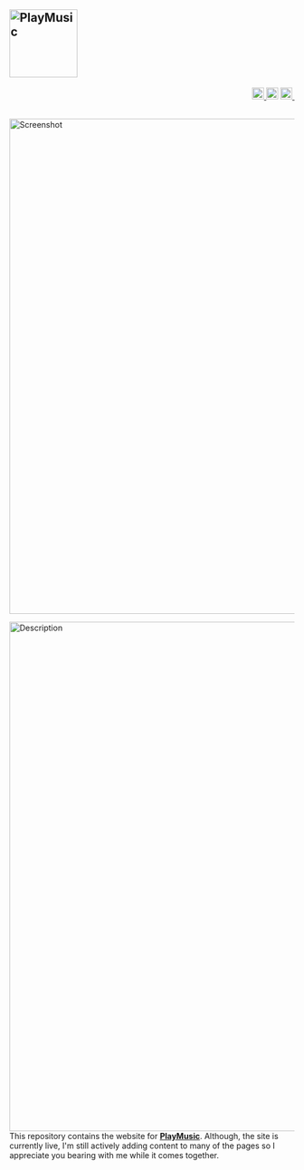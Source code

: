[<img src="https://cloud.githubusercontent.com/assets/16360374/23640973/ac0fe0a0-02a5-11e7-91a1-fc9eb72514de.png" height="120" title="PlayMusic"/>](https://github.com/JonSn0w/PlayMusic)
------------------------------------------------------------------------------

<!-- Badges -->
<p align="right">
  <a href="http://www.deviantart.com/art/PlayMusic-620128929">
  	<img src="https://img.shields.io/badge/downloads-%204%2C769-green.svg" height="21" title="Downloads">
  </a>
  <a href="https://developers.google.com/speed/pagespeed/insights/?url=http%3A%2F%2FJonSn0w.github.io%2F&tab=desktop">
    <img src="https://pagespeed-badges.herokuapp.com/?url=jonsn0w.github.io/PlayMusic/&strat=desktop" height="21" title="PageSpeed"></a>
  <a href="https://jekyllrb.com/">
    <img src="https://img.shields.io/badge/powered_by-Jekyll-red.svg" height="21" title="Jekyll">&nbsp;
  </a>
</p>

<br>

<img src="https://cloud.githubusercontent.com/assets/16360374/25723965/fc424e8a-30ce-11e7-8bd6-5fef9be2a493.png" alt="Screenshot" width="875"/>
<br>

[<img title="" alt="Description" src="https://cloud.githubusercontent.com/assets/16360374/22623856/4459294c-eb1e-11e6-86e0-7a8392da4061.png" width="900" />](#description)
  This repository contains the website for [**PlayMusic**](https://github.com/JonSn0w/PlayMusic/). Although, the site is currently live, I'm still actively adding content to many of the pages so I appreciate you bearing with me while it comes together.
